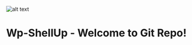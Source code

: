![alt text](https://www.elegantthemes.com/blog/wp-content/uploads/2014/07/creating-a-wp-plugin.jpg "Wp-ShellUp")



Wp-ShellUp - Welcome to Git Repo!
=================
